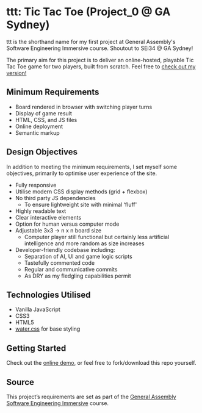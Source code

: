 # ttt: Tic Tac Toe (Project_0 @ GA Sydney)

ttt is the shorthand name for my first project at General Assembly's Software Engineering Immersive course. Shoutout to SEi34 @ GA Sydney!

The primary aim for this project is to deliver an online-hosted, playable Tic Tac Toe game for two players, built from scratch. Feel free to [check out my version!](https://jezzzm.github.io/ttt/)

## Minimum Requirements
* Board rendered in browser with switching player turns
* Display of game result
* HTML, CSS, and JS files
* Online deployment
* Semantic markup

## Design Objectives
In addition to meeting the minimum requirements, I set myself some objectives, primarily to optimise user experience of the site.

* Fully responsive
* Utilise modern CSS display methods (grid + flexbox)
* No third party JS dependencies
	* To ensure lightweight site with minimal ‘fluff'
* Highly readable text
* Clear interactive elements
* Option for human versus computer mode
* Adjustable  3x3 -> n x n board size
	* Computer player still functional but certainly less artificial intelligence and more random as size increases
* Developer-friendly codebase including:
	* Separation of AI, UI and game logic scripts
	* Tastefully commented code
	* Regular and communicative commits
	* As DRY as my fledgling capabilities permit

## Technologies Utilised
* Vanilla JavaScript
* CSS3
* HTML5
* [water.css](https://github.com/kognise/water.css) for base styling

## Getting Started
Check out the [online demo](https://jezzzm.github.io/ttt/), or feel free to fork/download this repo yourself.

## Source
This project’s requirements are set as part of the [General Assembly Software Engineering Immersive](https://generalassemb.ly/education/software-engineering-immersive/sydney) course.
